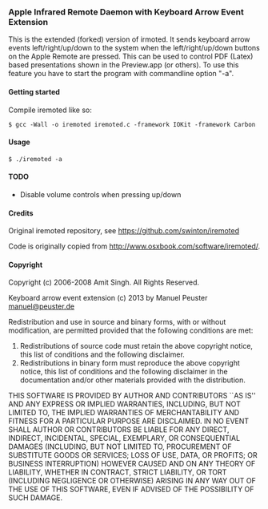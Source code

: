 ### Apple Infrared Remote Daemon with Keyboard Arrow Event Extension

This is the extended (forked) version of irmoted. It sends keyboard arrow events left/right/up/down
to the system when the left/right/up/down buttons on the Apple Remote are pressed.
This can be used to control PDF (Latex) based presentations shown in the Preview.app (or others).
To use this feature you have to start the program with commandline option "-a".

#### Getting started
Compile iremoted like so:

    $ gcc -Wall -o iremoted iremoted.c -framework IOKit -framework Carbon


#### Usage

    $ ./iremoted -a

#### TODO

* Disable volume controls when pressing up/down

#### Credits

Original iremoted repository, see <https://github.com/swinton/iremoted>

Code is originally copied from <http://www.osxbook.com/software/iremoted/>.

#### Copyright

Copyright (c) 2006-2008 Amit Singh. All Rights Reserved.

Keyboard arrow event extension (c) 2013 by Manuel Peuster <manuel@peuster.de>

Redistribution and use in source and binary forms, with or without
modification, are permitted provided that the following conditions
are met:
1. Redistributions of source code must retain the above copyright
   notice, this list of conditions and the following disclaimer.
2. Redistributions in binary form must reproduce the above copyright
   notice, this list of conditions and the following disclaimer in the
   documentation and/or other materials provided with the distribution.
   
THIS SOFTWARE IS PROVIDED BY AUTHOR AND CONTRIBUTORS ``AS IS'' AND
ANY EXPRESS OR IMPLIED WARRANTIES, INCLUDING, BUT NOT LIMITED TO, THE
IMPLIED WARRANTIES OF MERCHANTABILITY AND FITNESS FOR A PARTICULAR PURPOSE
ARE DISCLAIMED.  IN NO EVENT SHALL AUTHOR OR CONTRIBUTORS BE LIABLE
FOR ANY DIRECT, INDIRECT, INCIDENTAL, SPECIAL, EXEMPLARY, OR CONSEQUENTIAL
DAMAGES (INCLUDING, BUT NOT LIMITED TO, PROCUREMENT OF SUBSTITUTE GOODS
OR SERVICES; LOSS OF USE, DATA, OR PROFITS; OR BUSINESS INTERRUPTION)
HOWEVER CAUSED AND ON ANY THEORY OF LIABILITY, WHETHER IN CONTRACT, STRICT
LIABILITY, OR TORT (INCLUDING NEGLIGENCE OR OTHERWISE) ARISING IN ANY WAY
OUT OF THE USE OF THIS SOFTWARE, EVEN IF ADVISED OF THE POSSIBILITY OF
SUCH DAMAGE.
